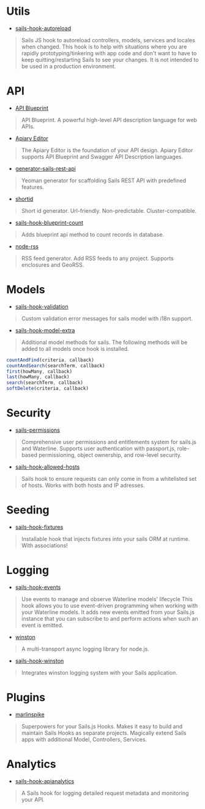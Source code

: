 # Utils

- [sails-hook-autoreload](https://github.com/sgress454/sails-hook-autoreload)
> Sails JS hook to autoreload controllers, models, services and locales when changed.
> This hook is to help with situations where you are rapidly prototyping/tinkering with app code and don't want to have to keep quitting/restarting Sails to see your changes. It is not intended to be used in a production environment.

# API

- [API Blueprint](https://apiblueprint.org/)
> API Blueprint. A powerful high-level API description language for web APIs.

- [Apiary Editor](https://apiary.io/)
> The Apiary Editor is the foundation of your API design. Apiary Editor supports API Blueprint and Swagger API Description languages.

- [generator-sails-rest-api](https://github.com/ghaiklor/generator-sails-rest-api)
> Yeoman generator for scaffolding Sails REST API with predefined features.

- [shortid](https://github.com/dylang/shortid)
> Short id generator. Url-friendly. Non-predictable. Cluster-compatible.

- [sails-hook-blueprint-count](https://github.com/kristian-ackar/sails-hook-blueprint-count)
> Adds blueprint api method to count records in database.

- [node-rss](https://github.com/dylang/node-rss)
> RSS feed generator. Add RSS feeds to any project. Supports enclosures and GeoRSS.

# Models

- [sails-hook-validation](https://github.com/lykmapipo/sails-hook-validation)
> Custom validation error messages for sails model with i18n support.

- [sails-hook-model-extra](https://github.com/lykmapipo/sails-hook-model-extra)
> Additional model methods for sails.
> The following methods will be added to all models once hook is installed.

```javascript
countAndFind(criteria, callback)
countAndSearch(searchTerm, callback)
first(howMany, callback)
last(howMany, callback)
search(searchTerm, callback)
softDelete(criteria, callback)
```

# Security

- [sails-permissions](https://github.com/langateam/sails-permissions)
> Comprehensive user permissions and entitlements system for sails.js and Waterline. Supports user authentication with passport.js, role-based permissioning, object ownership, and row-level security.

- [sails-hook-allowed-hosts](https://github.com/elssar/sails-hook-allowed-hosts)
> Sails hook to ensure requests can only come in from a whitelisted set of hosts.
    Works with both hosts and IP adresses.

# Seeding

- [sails-hook-fixtures](https://github.com/arryon/sails-hook-fixtures)
> Installable hook that injects fixtures into your sails ORM at runtime. With associations!

# Logging

- [sails-hook-events](https://github.com/Dreamscapes/sails-hook-events)
> Use events to manage and observe Waterline models' lifecycle
> This hook allows you to use event-driven programming when working with your Waterline models. It adds new events emitted from your Sails.js instance that you can subscribe to and perform actions when such an event is emitted.

- [winston](https://github.com/winstonjs/winston)
> A multi-transport async logging library for node.js.

- [sails-hook-winston](https://github.com/Kikobeats/sails-hook-winston)
> Integrates winston logging system with your Sails application.

# Plugins
- [marlinspike](https://github.com/tjwebb/marlinspike)
> Superpowers for your Sails.js Hooks.
> Makes it easy to build and maintain Sails Hooks as separate projects.
> Magically extend Sails apps with additional Model, Controllers, Services.

# Analytics

- [sails-hook-apianalytics](https://github.com/mikermcneil/sails-hook-apianalytics)
> A Sails hook for logging detailed request metadata and monitoring your API.